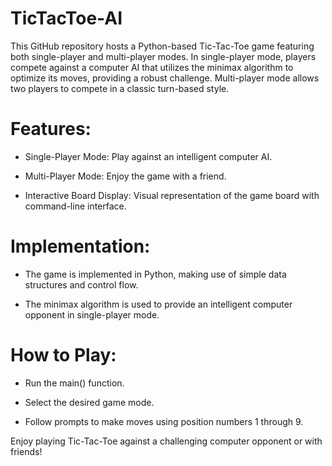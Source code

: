 # TicTacToe-AI

This GitHub repository hosts a Python-based Tic-Tac-Toe game featuring both single-player and multi-player modes. In single-player mode, players compete against a computer AI that utilizes the minimax algorithm to optimize its moves, providing a robust challenge. Multi-player mode allows two players to compete in a classic turn-based style.

# Features:

- Single-Player Mode: Play against an intelligent computer AI.

- Multi-Player Mode: Enjoy the game with a friend.

- Interactive Board Display: Visual representation of the game board with command-line interface.

# Implementation:

- The game is implemented in Python, making use of simple data structures and control flow.

- The minimax algorithm is used to provide an intelligent computer opponent in single-player mode.

# How to Play:

- Run the main() function.

- Select the desired game mode.

- Follow prompts to make moves using position numbers 1 through 9.

Enjoy playing Tic-Tac-Toe against a challenging computer opponent or with friends!
